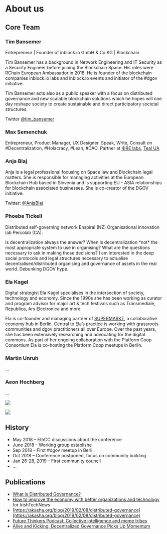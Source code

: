 # About us

## Core Team

### Tim Bansemer

Entrepreneur \| Founder of inblock.io GmbH & Co.KG \| Blockchain  
  
Tim Bansemer has a background in Network Engineering and IT Security as a Security Engineer before joining the Blockchain Space. His roles were RChain European Ambassador in 2018. He is founder of the blockchain companies inblock.io labs and inblock.io events and initiator of the \#dgov initiative.  
  
Tim Bansemer acts also as a public speaker with a focus on distributed governance and new scalable blockchain solutions which he hopes will one day reshape society to create sustainable and direct participatory societal structures.  
  
Twitter [@tim\_bansemer](https://twitter.com/tim_bansemer)

### Max Semenchuk

Entrepreneur, Product Manager, UX Designer. Speak, Write, Consult on \#Decentralization, \#Holacracy, \#Lean, \#DAO. Partner at [4IRE labs](https://4irelabs.com/), [Teal UA](http://teal-ua.org/)

### Anja Blaj

Anja is a legal professional focusing on Space law and Blockchain legal matters. She is responsible for managing activities at the European Blockchain Hub based in Slovenia and is supporting EU - ASIA relationships for blockchain associated businesses. She is co-creator of the DGOV initiative.  
  
Twitter: [@AnjaBlaj](https://twitter.com/AnjaBlaj)

### Phoebe Tickell

Distributed self-governing network Enspiral \(NZ\) Organisational innovation lab Percolab \(CA\).

Is decentralization always the answer? When is decentralization \*not\* the most appropriate system to use in organising? What are the questions necessary to ask in making those decisions? I am interested in the deep social protocols and legal structures necessary to actualise decentralised/distributed organising and governance of assets in the real world. Debunking DGOV hype.

### Ela Kagel

Digital strategist Ela Kagel specialises in the intersection of society, technology and economy. Since the 1990s she has been working as curator and program advisor for major art & tech festivals such as Transmediale, Republica, Ars Electronica and more.

Ela is co-founder and managing partner of [SUPERMARKT](https://supermarkt-berlin.net/), a collaborative economy hub in Berlin. Central to Ela’s practice is working with grassroots communities and dgov practitioners all over Europe. Over the past years, she has been extensively researching and advocating for the digital commons. As part of her ongoing collaboration with the Platform Coop Consortium Ela is co-hosting the Platform Coop meetups in Berlin. 

### Martin Unruh

...

### Aeon Hochberg

...

![](../.gitbook/assets/frame-20.png)

![](../.gitbook/assets/frame-21.png)

## History

* May 2018 – EthCC discussions about the conference
* June 2018 – Working group establishe
* Sep 2018 – First \#dgov meetup in Berli
* Oct 2018 – Conference postponed, focus on community building
* Jan 26-28, 2019 – First community council
* ...

## Publications

* [What is Distributed Governance?](https://medium.com/dgov/what-is-distributed-governance-3b103eb082c0)
* [How to improve the economy with better organizations and technology](https://irishtechnews.ie/how-to-improve-the-economy-with-better-organisations-and-technology-max-semenchuk-dgov/) for IrishTechNews
* [https://akasha.org/blog/2019/02/08/distributed-governance](https://akasha.org/blog/2019/02/08/distributed-governance)
* [Future Thinkers Podcast: Collective intelligence and meme tribes](https://futurethinkers.org/collective-intelligence-and-meme-tribes/)
* [Alive and Kicking: Decentralized Governance Picks Up Momentum](https://irishtechnews.ie/alive-and-kicking-decentralized-governance-picks-up-momentum/)

